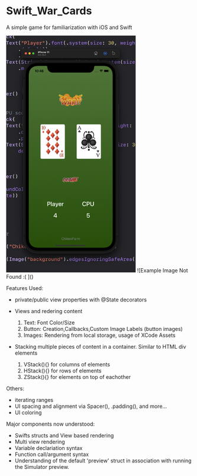 # Swift_War_Cards
A simple game for familiarization with iOS and Swift

<img src="https://github.com/chparmley/Swift_War_Cards/blob/main/Screen%20Shot%202022-02-10%20at%2010.46.13%20PM.png?raw=true" width="350" title="hover text">
![Example Image Not Found :( ]()


Features Used:
  - private/public view properties with @State decorators
  - Views and redering content
    1. Text: Font Color/Size
    2. Button: Creation,Callbacks,Custom Image Labels (button images)
    3. Images: Rendering from local storage, usage of XCode Assets
    
  - Stacking multiple pieces of content in a container. Similar to HTML div elements
    1. VStack(){} for columns of elements
    2. HStack(){} for rows of elements
    3. ZStack(){} for elements on top of eachother

 Others:
  - iterating ranges
  - UI spacing and alignment via Spacer(), .padding(), and more...
  - UI coloring

Major components now understood:
  - Swifts structs and View based rendering
  - Multi view rendering
  - Variable declariation syntax
  - Function call/argument syntax
  - Understanding of the default 'preview' struct in association with running the Simulator preview.
